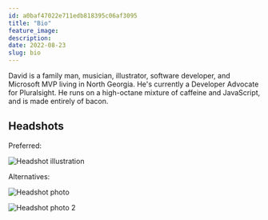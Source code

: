 ```yaml
---
id: a0baf47022e711edb818395c06af3095
title: "Bio"
feature_image: 
description:
date: 2022-08-23
slug: bio
---
```


David is a family man, musician, illustrator, software developer, and Microsoft MVP living in North Georgia. He's currently a Developer Advocate for Pluralsight. He runs on a high-octane mixture of caffeine and JavaScript, and is made entirely of bacon.

## Headshots

Preferred:

![Headshot illustration](/content/images/2020/04/reverentgeek-v3-1.png)

Alternatives:

![Headshot photo](/content/images/headshots/david-neal-ps-headshot-1.jpg)

![Headshot photo 2](/content/images/headshots/david-neal-ps-headshot-2.jpg)
